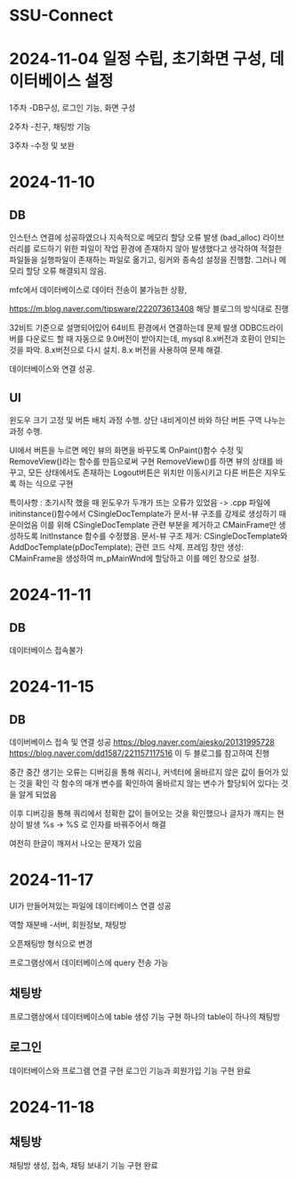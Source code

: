 # SSU-Connect
# 2024-11-04 일정 수립, 초기화면 구성, 데이터베이스 설정
1주차
-DB구성, 로그인 기능, 화면 구성

2주차
-친구, 채팅방 기능

3주차
-수정 및 보완

# 2024-11-10 

## DB
인스턴스 연결에 성공하였으나
지속적으로 메모리 할당 오류 발생
(bad_alloc)
라이브러리를 로드하기 위한 파일이 작업 환경에
존재하지 않아 발생했다고 생각하여 적절한 파일들을
실행파일이 존재하는 파일로 옮기고, 링커와 종속성 설정을
진행함. 그러나 메모리 할당 오류 해결되지 않음.

mfc에서 데이터베이스로 데이터 전송이 불가능한 상황,

https://m.blog.naver.com/tipsware/222073613408
해당 블로그의 방식대로 진행

32비트 기준으로 설명되어있어 64비트 환경에서 연결하는데 문제 발생
ODBC드라이버를 다운로드 할 때 자동으로 9.0버전이 받아지는데, 
mysql 8.x버전과 호환이 안되는 것을 파악. 8.x버전으로 다시 설치.
8.x 버전을 사용하여 문제 해결. 

데이터베이스와 연결 성공. 

## UI
윈도우 크기 고정 및 버튼 배치 과정 수행.
상단 내비게이션 바와 하단 버튼 구역 나누는 과정 수행.

UI에서 버튼을 누르면 메인 뷰의 화면을 바꾸도록 OnPaint()함수 수정 및 RemoveView()라는 함수를 만듬으로써 구현
RemoveView()를 하면 뷰의 상태를 바꾸고, 모든 상태에서도 존재하는 Logout버튼은 위치만 이동시키고 다른 버튼은 지우도록 하는 식으로 구현

특이사항 : 
초기시작 했을 때 윈도우가 두개가 뜨는 오류가 있었음
-> .cpp 파일에 initinstance()함수에서 CSingleDocTemplate가 문서-뷰 구조를 강제로 생성하기 때문이었음
이를 위해 CSingleDocTemplate 관련 부분을 제거하고 CMainFrame만 생성하도록 InitInstance 함수를 수정했음.
문서-뷰 구조 제거: CSingleDocTemplate와 AddDocTemplate(pDocTemplate); 관련 코드 삭제.
프레임 창만 생성: CMainFrame을 생성하여 m_pMainWnd에 할당하고 이를 메인 창으로 설정.

# 2024-11-11 

## DB
데이터베이스 접속불가

# 2024-11-15 

## DB
데이버베이스 접속 및 연결 성공
https://blog.naver.com/aiesko/20131995728
https://blog.naver.com/dd1587/221157117516
이 두 블로그를 참고하여 진행

중간 중간 생기는 오류는 디버깅을 통해 쿼리나, 커넥터에 올바르지 않은 값이 들어가 있는 것을 확인
각 함수의 매개 변수를 확인하여 올바르지 않는 변수가 할당되어 있다는 것을 알게 되었음

이후 디버깅을 통해 쿼리에서 정확한 값이 들어오는 것을 확인했으나 글자가 깨지는 현상이 발생
%s -> %S 로 인자를 바꿔주어서 해결

여전히 한글이 깨져서 나오는 문제가 있음

# 2024-11-17
UI가 만들어져있는 파일에 데이터베이스 연결 성공

역할 재분배 -서버, 회원정보, 채팅방

오픈채팅방 형식으로 변경

프로그램상에서 데이터베이스에 query 전송 가능

## 채팅방
프로그램상에서 데이터베이스에 table 생성 기능 구현
하나의 table이 하나의 채팅방

## 로그인
데이터베이스와 프로그램 연결 구현
로그인 기능과 회원가입 기능 구현 완료

# 2024-11-18

## 채팅방
채팅방 생성, 접속, 채팅 보내기 기능 구현 완료
